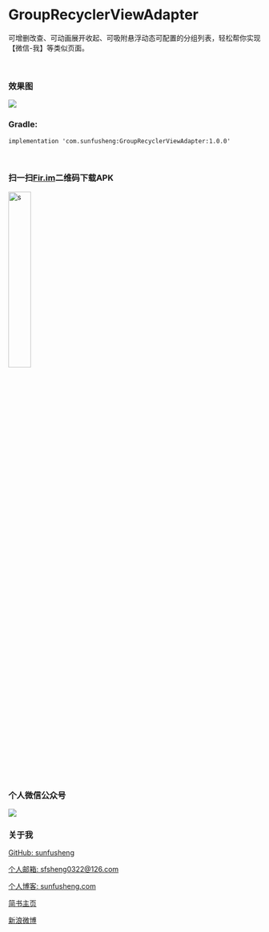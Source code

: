 # GroupRecyclerViewAdapter

可增删改查、可动画展开收起、可吸附悬浮动态可配置的分组列表，轻松帮你实现【微信-我】等类似页面。

<br/>

### 效果图

<img src="/resources/res.png" >

<br/>

### Gradle:

    implementation 'com.sunfusheng:GroupRecyclerViewAdapter:1.0.0'

<br/>

### 扫一扫[Fir.im](https://fir.im/GroupAdapter)二维码下载APK

<img src="/resources/fir.im.png" style="width: 30%;" alt="s">

<br/>

### 个人微信公众号

<img src="http://sunfusheng.com/assets/wx_gongzhonghao.png">

<br/>

### 关于我

[GitHub: sunfusheng](https://github.com/sunfusheng)  

[个人邮箱: sfsheng0322@126.com](https://mail.126.com/)
  
[个人博客: sunfusheng.com](http://sunfusheng.com/)
  
[简书主页](http://www.jianshu.com/users/88509e7e2ed1/latest_articles)
  
[新浪微博](http://weibo.com/u/3852192525) 